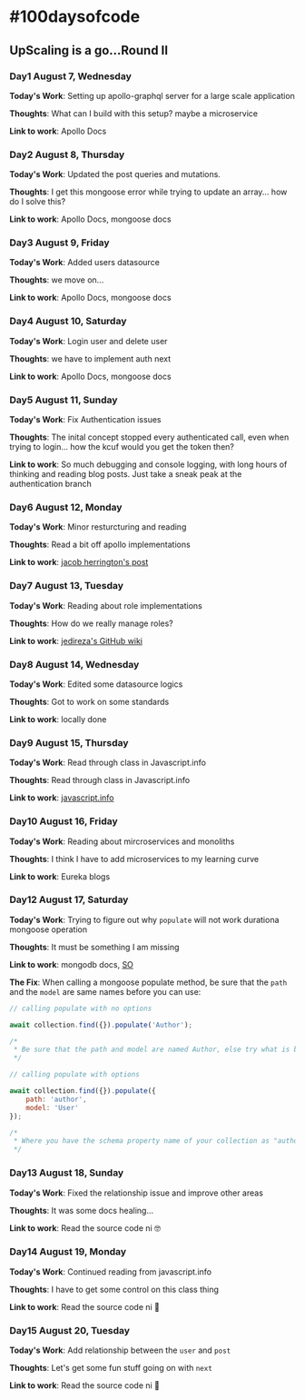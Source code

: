 # #100daysofcode

## UpScaling is a go...Round II

### Day1 August 7, Wednesday

**Today's Work**: Setting up apollo-graphql server for a large scale application

**Thoughts**: What can I build with this setup? maybe a microservice

**Link to work**: Apollo Docs

### Day2 August 8, Thursday

**Today's Work**: Updated the post queries and mutations.

**Thoughts**: I get this mongoose error while trying to update an array... how do I solve this?

**Link to work**: Apollo Docs, mongoose docs

### Day3 August 9, Friday

**Today's Work**: Added users datasource

**Thoughts**: we move on...

**Link to work**: Apollo Docs, mongoose docs

### Day4 August 10, Saturday

**Today's Work**: Login user and delete user

**Thoughts**: we have to implement auth next

**Link to work**: Apollo Docs, mongoose docs

### Day5 August 11, Sunday

**Today's Work**: Fix Authentication issues

**Thoughts**: The inital concept stopped every authenticated call, even when trying to login... how the kcuf would you get the token then?

**Link to work**: So much debugging and console logging, with long hours of thinking and reading blog posts. Just take a sneak peak at the authentication branch

### Day6 August 12, Monday

**Today's Work**: Minor resturcturing and reading

**Thoughts**: Read a bit off apollo implementations

**Link to work**: [jacob herrington's post](https://dev.to/jacobherrington/5-programming-languages-to-stretch-your-brain-mmg)

### Day7 August 13, Tuesday

**Today's Work**: Reading about role implementations

**Thoughts**: How do we really manage roles?

**Link to work**: [jedireza's GitHub wiki](https://github.com/jedireza/drywall/wiki/Users,-Roles-&-Groups)

### Day8 August 14, Wednesday

**Today's Work**: Edited some datasource logics

**Thoughts**: Got to work on some standards

**Link to work**: locally done

### Day9 August 15, Thursday

**Today's Work**: Read through class in Javascript.info

**Thoughts**: Read through class in Javascript.info

**Link to work**: [javascript.info](https://www.javascript.info)

### Day10 August 16, Friday

**Today's Work**: Reading about mircroservices and monoliths

**Thoughts**: I think I have to add microservices to my learning curve

**Link to work**: Eureka blogs

### Day12 August 17, Saturday

**Today's Work**: Trying to figure out why `populate` will not work durationa mongoose operation

**Thoughts**: It must be something I am missing

**Link to work**: mongodb docs, [SO](https://stackoverflow.com/questions/47370229/mongoose-document-populate-is-not-working)

**The Fix**: When calling a mongoose populate method, be sure that the `path` and the `model` are same names before you can use:

```js
// calling populate with no options

await collection.find({}).populate('Author');

/*
 * Be sure that the path and model are named Author, else try what is below
 */

// calling populate with options

await collection.find({}).populate({
	path: 'author',
	model: 'User'
});

/*
 * Where you have the schema property name of your collection as "author", and the model you want to referrence as "User"
 */
```

### Day13 August 18, Sunday

**Today's Work**: Fixed the relationship issue and improve other areas

**Thoughts**: It was some docs healing...

**Link to work**: Read the source code ni :nerd_face:

### Day14 August 19, Monday

**Today's Work**: Continued reading from javascript.info

**Thoughts**: I have to get some control on this class thing

**Link to work**: Read the source code ni 🤕

### Day15 August 20, Tuesday

**Today's Work**: Add relationship between the `user` and `post`

**Thoughts**: Let's get some fun stuff going on with `next`

**Link to work**: Read the source code ni 🤕
